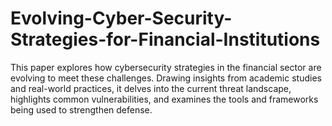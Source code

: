 # Evolving-Cyber-Security-Strategies-for-Financial-Institutions
This paper explores how cybersecurity strategies in the financial sector are evolving to meet these challenges. Drawing insights from academic studies and real-world practices, it delves into the current threat landscape, highlights common vulnerabilities, and examines the tools and frameworks being used to strengthen defense.

